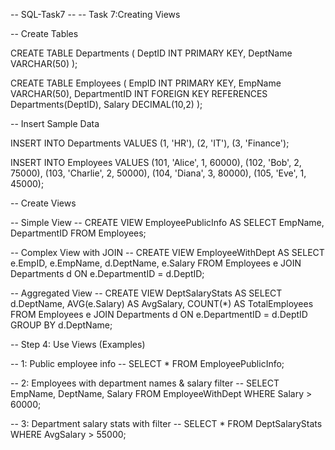 -- SQL-Task7 --
-- Task 7:Creating Views

-- Create Tables

CREATE TABLE Departments (
    DeptID INT PRIMARY KEY,
    DeptName VARCHAR(50)
);

CREATE TABLE Employees (
    EmpID INT PRIMARY KEY,
    EmpName VARCHAR(50),
    DepartmentID INT FOREIGN KEY REFERENCES Departments(DeptID),
    Salary DECIMAL(10,2)
);

-- Insert Sample Data

INSERT INTO Departments VALUES 
(1, 'HR'),
(2, 'IT'),
(3, 'Finance');

INSERT INTO Employees VALUES
(101, 'Alice', 1, 60000),
(102, 'Bob', 2, 75000),
(103, 'Charlie', 2, 50000),
(104, 'Diana', 3, 80000),
(105, 'Eve', 1, 45000);

-- Create Views

-- Simple View --
CREATE VIEW EmployeePublicInfo AS
SELECT EmpName, DepartmentID
FROM Employees;

-- Complex View with JOIN --
CREATE VIEW EmployeeWithDept AS
SELECT e.EmpID, e.EmpName, d.DeptName, e.Salary
FROM Employees e
JOIN Departments d ON e.DepartmentID = d.DeptID;

-- Aggregated View --
CREATE VIEW DeptSalaryStats AS
SELECT d.DeptName, 
       AVG(e.Salary) AS AvgSalary, 
       COUNT(*) AS TotalEmployees
FROM Employees e
JOIN Departments d ON e.DepartmentID = d.DeptID
GROUP BY d.DeptName;

-- Step 4: Use Views (Examples)

-- 1: Public employee info --
SELECT * FROM EmployeePublicInfo;

-- 2: Employees with department names & salary filter --
SELECT EmpName, DeptName, Salary 
FROM EmployeeWithDept
WHERE Salary > 60000;

-- 3: Department salary stats with filter --
SELECT * FROM DeptSalaryStats WHERE AvgSalary > 55000;
